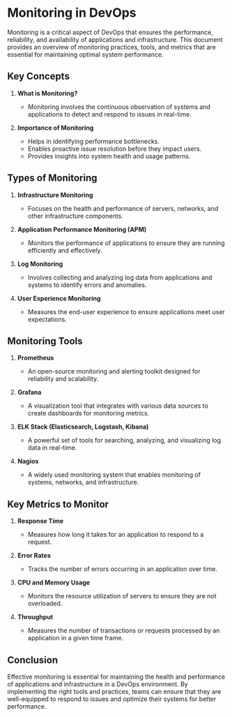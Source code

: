 # Monitoring in DevOps

Monitoring is a critical aspect of DevOps that ensures the performance, reliability, and availability of applications and infrastructure. This document provides an overview of monitoring practices, tools, and metrics that are essential for maintaining optimal system performance.

## Key Concepts

1. **What is Monitoring?**
   - Monitoring involves the continuous observation of systems and applications to detect and respond to issues in real-time.

2. **Importance of Monitoring**
   - Helps in identifying performance bottlenecks.
   - Enables proactive issue resolution before they impact users.
   - Provides insights into system health and usage patterns.

## Types of Monitoring

1. **Infrastructure Monitoring**
   - Focuses on the health and performance of servers, networks, and other infrastructure components.

2. **Application Performance Monitoring (APM)**
   - Monitors the performance of applications to ensure they are running efficiently and effectively.

3. **Log Monitoring**
   - Involves collecting and analyzing log data from applications and systems to identify errors and anomalies.

4. **User Experience Monitoring**
   - Measures the end-user experience to ensure applications meet user expectations.

## Monitoring Tools

1. **Prometheus**
   - An open-source monitoring and alerting toolkit designed for reliability and scalability.

2. **Grafana**
   - A visualization tool that integrates with various data sources to create dashboards for monitoring metrics.

3. **ELK Stack (Elasticsearch, Logstash, Kibana)**
   - A powerful set of tools for searching, analyzing, and visualizing log data in real-time.

4. **Nagios**
   - A widely used monitoring system that enables monitoring of systems, networks, and infrastructure.

## Key Metrics to Monitor

1. **Response Time**
   - Measures how long it takes for an application to respond to a request.

2. **Error Rates**
   - Tracks the number of errors occurring in an application over time.

3. **CPU and Memory Usage**
   - Monitors the resource utilization of servers to ensure they are not overloaded.

4. **Throughput**
   - Measures the number of transactions or requests processed by an application in a given time frame.

## Conclusion

Effective monitoring is essential for maintaining the health and performance of applications and infrastructure in a DevOps environment. By implementing the right tools and practices, teams can ensure that they are well-equipped to respond to issues and optimize their systems for better performance.